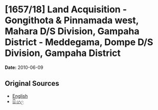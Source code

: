 # [1657/18] Land Acquisition - Gongithota & Pinnamada west, Mahara D/S Division, Gampaha District - Meddegama, Dompe D/S Division, Gampaha District

**Date:** 2010-06-09

## Original Sources

- [English](https://documents.gov.lk/view/extra-gazettes/2010/6/1657-18_E.pdf)
- [සිංහල](https://documents.gov.lk/view/extra-gazettes/2010/6/1657-18_S.pdf)
